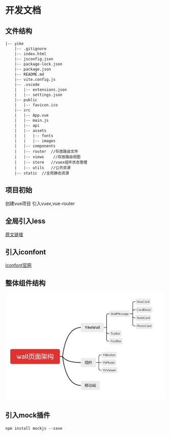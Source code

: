 # 开发文档

## 文件结构
```
|-- yike
    |-- .gitignore
    |-- index.html
    |-- jsconfig.json
    |-- package-lock.json
    |-- package.json
    |-- README.md
    |-- vite.config.js
    |-- .vscode
    |   |-- extensions.json
    |   |-- settings.json
    |-- public
    |   |-- favicon.ico
    |-- src
    |   |-- App.vue
    |   |-- main.js
    |   |-- api
    |   |-- assets
    |   |   |-- fonts
    |   |   |-- images
    |   |-- components
    |   |-- router  //存放路由文件
    |   |-- views    //存放路由视图
    |   |-- store   //vuex组件状态管理
    |   |-- utils   //公共资源
    |-- static  //全局静态资源
```
## 项目初始
创建vue项目 引入vuex,vue-router

## 全局引入less
[原文链接](https://www.jianshu.com/p/4dd7cb87eae3)

## 引入iconfont
[iconfont官网](https://www.iconfont.cn/)

## 整体组件结构
![截图](./static/image.png)

## 引入mock插件
```npm install mockjs --save```